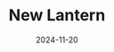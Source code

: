 ---  
layout: startup_page  
title: "New Lantern"  
id: "newlantern.ai"  
permalink: "/newlanternnewlantern.ai11202024/"  
website: "https://newlantern.ai/"  
funding_round: "Series A"  
funding_amount: "$19M"  
investors: "Benchmark, Afore Capital, Anthology Fund, Neo, SV Angel, Guillermo Rauch, Amjad Masad, Saji Wickramasekara, Jay Kreps, Gokul Rajaram"  
about: "New Lantern provides an AI-powered platform for radiologists, automating key imaging and reporting workflows. This increases efficiency and income for radiologists while improving the speed of patient care. The platform aims to automate up to 90% of radiology workflows."  
markets: "AI, Healthtech, SaaS, Software"  
hq: "San Francisco, California, United States"  
founded_year: "2021"  
linkedin: "https://www.linkedin.com/company/newlantern"  
twitter: "https://twitter.com/NewLanternAi"  
instagram: ""  
facebook: ""  
crunchbase: "https://www.crunchbase.com/organization/new-lantern"  
pitchbook: "https://pitchbook.com/profiles/company/482011-57"  

date_display: "20-Nov-2024"  
date: "2024-11-20"

# SEO Optimization  
meta_title: "New Lantern - Series A Funding ($19M)"  
meta_description: "New Lantern, New Lantern provides an AI-powered platform for radiologists, automating key imaging and reporting workflows. This increases efficiency and income for..."  
meta_keywords: "New Lantern, AI, Healthtech, SaaS, Software, Series A funding"  
canonical_url: "https://startup.projectstartups.com/newlanternnewlantern.ai11202024/"  
---